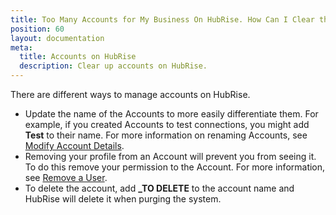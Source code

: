 ```yaml
---
title: Too Many Accounts for My Business On HubRise. How Can I Clear the System?
position: 60
layout: documentation
meta:
  title: Accounts on HubRise
  description: Clear up accounts on HubRise.
---
```


There are different ways to manage accounts on HubRise.

- Update the name of the Accounts to more easily differentiate them. For example, if you created Accounts to test connections, you might add **Test** to their name. For more information on renaming Accounts, see [Modify Account Details](/docs/account/#modify-account-details).
- Removing your profile from an Account will prevent you from seeing it. To do this remove your permission to the Account. For more information, see [Remove a User](/docs/permissions/#remove-a-user).
- To delete the account, add **_TO DELETE** to the account name and HubRise will delete it when purging the system.